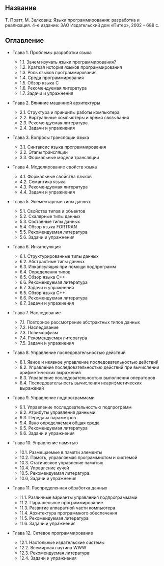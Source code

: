 ## Название

Т. Пратт, М. Зелковиц: Языки программирования: разработка и реализация. 4-е издание: ЗАО Издательский дом «Питер», 2002 – 688 с.

## Оглавление

- Глава 1. Проблемы разработки языка
  - 1.1. Зачем изучать языки программирования?
  - 1.2. Краткая история языков программирования
  - 1.3. Роль языков программирования
  - 1.4. Среда программирования
  - 1.5. Обзор языка C
  - 1.6. Рекомендуемая литература
  - 1.7. Задачи и упражнения

- Глава 2. Влияние машинной архитектуры
  - 2.1. Структура и принципы работы компьютера
  - 2.2. Виртуальные компьютеры и время связывания
  - 2.3. Рекомендуемая литература
  - 2.4. Задачи и упражнения

- Глава 3. Вопросы трансляции языка
  - 3.1. Синтаксис языка программирования
  - 3.2. Этапы трансляции
  - 3.3. Формальные модели трансляции

- Глава 4. Моделирование свойств языка
  - 4.1. Формальные свойства языков
  - 4.2. Семантика языка
  - 4.3. Рекомендуомая литература
  - 4.4. Задачи и упражнения

- Глава 5. Элементарные типы данных
  - 5.1. Свойства типов и объектов
  - 5.2. Скалярные типы данных
  - 5.3. Составные типы данных
  - 5.4. Обзор языка FORTRAN
  - 5.5. Рекомендуемая литература
  - 5.6. Задачи и упражнения

- Глава 6. Инкапсуляция
  - 6.1. Структурированные типы данных
  - 6.2. Абстрактные типы данных
  - 6.3. Инкапсуляция при помощи подпрограмм
  - 6.4. Определения типов
  - 6.5. Обзор языка C++
  - 6.6. Рекомендуемая литература
  - 6.7. Задачи и упражнения
  - 6.5. Обзор языка C++
  - 6.6. Рекомендуемая литература
  - 6.7. Задачи и упражнения

- Глава 7. Наследование
  - 7.1. Повторное рассмотрение абстрактных типов данных
  - 7.2. Наследование
  - 7.3. Полиморфизм
  - 7.4. Рекомендуемая литература
  - 7.5. Задачи и упражнения

- Глава 8. Управление последовательностью действий
  - 8.1. Явное и неявное управление последовательностью действий
  - 8.2. Управление последовательностью действий при вычислении арифметических выражений
  - 8.3. Управление последовательностью выполнения операторов
  - 8.4. Последовательность вычисления неарифметических выражений

- Глава 9. Управление подпрограммами
  - 9.1. Управление последовательностью подпрограмм
  - 9.2. Атрибуты управления данными
  - 9.3. Передача параметров
  - 9.4. Явно определяемая общая среда
  - 9.5. Рекомендуемая литература
  - 9.6. Задачи и упражнения

- Глава 10. Управление памятью
  - 10.1. Размещаемые в памяти элементы
  - 10.2. Память, управляемая программистом и системой
  - 10.3. Статическое управление памятью
  - 10.4. Управление кучей
  - 10.5. Рекомендуемая литература.
  - 10.6, Задачи и упражнения

- Глава 11. Распределенная обработка данных
  - 11.1. Различные варианты управления подпрограммами
  - 11.2. Параллельное программирование
  - 11.3. Развитие аппаратной части компьютера
  - 11.4. Архитектура программного обеспечения
  - 11.5. Рекомендуемая литература
  - 11.6. Задачи и упражнения

- Глава 12. Сетевое программирование
  - 12.1. Настольные издательские системы
  - 12.2. Всемирная паутина WWW
  - 12.3. Рекомендуемая литература
  - 12.4. Задачи и упражнения
